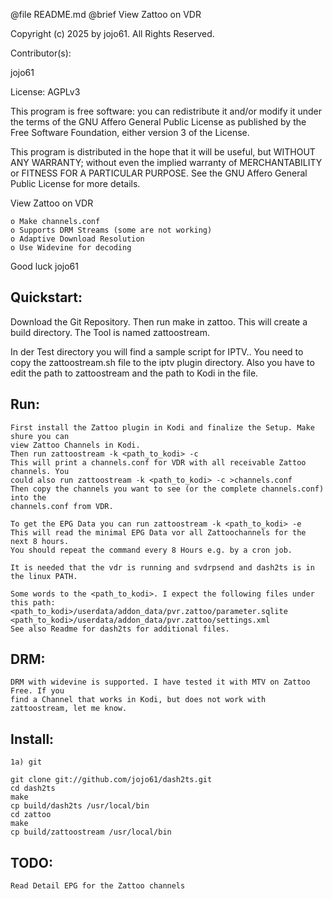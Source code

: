 @file README.md		@brief View Zattoo on VDR

Copyright (c) 2025 by jojo61.  All Rights Reserved.

Contributor(s):

jojo61

License: AGPLv3

This program is free software: you can redistribute it and/or modify
it under the terms of the GNU Affero General Public License as
published by the Free Software Foundation, either version 3 of the
License.

This program is distributed in the hope that it will be useful,
but WITHOUT ANY WARRANTY; without even the implied warranty of
MERCHANTABILITY or FITNESS FOR A PARTICULAR PURPOSE.  See the
GNU Affero General Public License for more details.


View Zattoo on VDR

    o Make channels.conf
	o Supports DRM Streams (some are not working)	
    o Adaptive Download Resolution
    o Use Widevine for decoding 




Good luck
jojo61

Quickstart:
-----------


Download the Git Repository. Then run make in zattoo. This will create a build directory.
The Tool is named zattoostream. 

In der Test directory you will find a sample script for IPTV..
You need to copy the zattoostream.sh file to the iptv plugin directory. Also you have
to edit the path to zattoostream and the path to Kodi in the file.

Run:
----
	First install the Zattoo plugin in Kodi and finalize the Setup. Make shure you can 
	view Zattoo Channels in Kodi.
	Then run zattoostream -k <path_to_kodi> -c 
	This will print a channels.conf for VDR with all receivable Zattoo channels. You 
	could also run zattoostream -k <path_to_kodi> -c >channels.conf 
	Then copy the channels you want to see (or the complete channels.conf) into the
	channels.conf from VDR.
	
	To get the EPG Data you can run zattoostream -k <path_to_kodi> -e
	This will read the minimal EPG Data vor all Zattoochannels for the next 8 hours.
	You should repeat the command every 8 Hours e.g. by a cron job. 
	
	It is needed that the vdr is running and svdrpsend and dash2ts is in the linux PATH.

	Some words to the <path_to_kodi>. I expect the following files under this path:
	<path_to_kodi>/userdata/addon_data/pvr.zattoo/parameter.sqlite
	<path_to_kodi>/userdata/addon_data/pvr.zattoo/settings.xml
	See also Readme for dash2ts for additional files.


DRM:
----
	DRM with widevine is supported. I have tested it with MTV on Zattoo Free. If you 
	find a Channel that works in Kodi, but does not work with zattoostream, let me know.


Install:
--------
	1a) git

	git clone git://github.com/jojo61/dash2ts.git
	cd dash2ts
	make
	cp build/dash2ts /usr/local/bin
	cd zattoo
	make
	cp build/zattoostream /usr/local/bin


TODO:
----
	Read Detail EPG for the Zattoo channels
